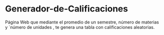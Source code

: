 # Generador-de-Calificaciones
Página Web que mediante el promedio de un semestre, número de materias y ´número de unidades , te genera una tabla con calificaciones aleatorias.  
